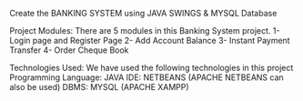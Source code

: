 Create the BANKING SYSTEM using JAVA SWINGS & MYSQL Database  

Project Modules: There are 5 modules in this Banking System project.
1- Login page and Register Page
2- Add Account Balance
3- Instant Payment Transfer
4- Order Cheque Book

Technologies Used: We have used the following technologies in this project
Programming Language: JAVA 
IDE: NETBEANS (APACHE NETBEANS can also be used)
DBMS: MYSQL (APACHE XAMPP)
